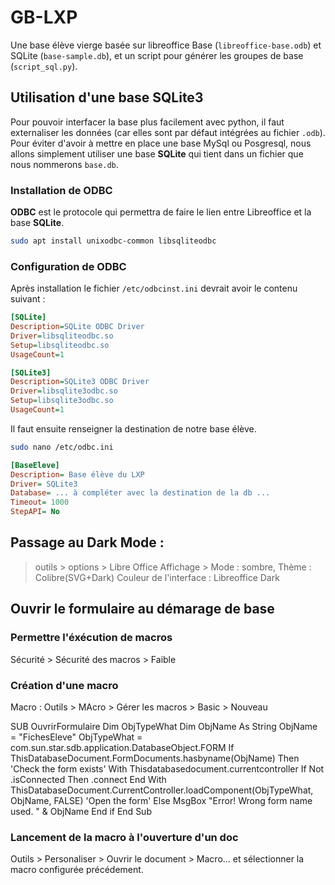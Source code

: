 # GB-LXP

Une base élève vierge basée sur libreoffice Base (`libreoffice-base.odb`) et SQLite (`base-sample.db`), et un script pour générer les groupes de base (`script_sql.py`).

## Utilisation d'une base SQLite3
Pour pouvoir interfacer la base plus facilement avec python, il faut externaliser les données (car elles sont par défaut intégrées au fichier `.odb`).
Pour éviter d'avoir à mettre en place une base MySql ou Posgresql, nous allons simplement utiliser une base **SQLite** qui tient dans un fichier que nous nommerons `base.db`.

### Installation de ODBC
**ODBC** est le protocole qui permettra de faire le lien entre Libreoffice et la base **SQLite**.
```bash
sudo apt install unixodbc-common libsqliteodbc
```
### Configuration de ODBC

Après installation le fichier `/etc/odbcinst.ini` devrait avoir le contenu suivant :

```ini
[SQLite]
Description=SQLite ODBC Driver
Driver=libsqliteodbc.so
Setup=libsqliteodbc.so
UsageCount=1

[SQLite3]
Description=SQLite3 ODBC Driver
Driver=libsqlite3odbc.so
Setup=libsqlite3odbc.so
UsageCount=1
```

Il faut ensuite renseigner la destination de notre base élève.

```bash
sudo nano /etc/odbc.ini 
```

```ini
[BaseEleve]
Description= Base élève du LXP
Driver= SQLite3
Database= ... à compléter avec la destination de la db ...
Timeout= 1000
StepAPI= No
```

## Passage au Dark Mode :

> outils > options > Libre Office 
  > Affichage > Mode : sombre, Thème : Colibre(SVG+Dark)
  > Couleur de l'interface : Libreoffice Dark

## Ouvrir le formulaire au démarage de base

### Permettre l'éxécution de macros

Sécurité > Sécurité des macros > Faible

### Création d'une macro

Macro :
Outils > MAcro > Gérer les macros > Basic > Nouveau 

SUB OuvrirFormulaire
  Dim ObjTypeWhat
  Dim ObjName As String
  ObjName = "FichesEleve"
  ObjTypeWhat = com.sun.star.sdb.application.DatabaseObject.FORM
  If ThisDatabaseDocument.FormDocuments.hasbyname(ObjName) Then 'Check the form exists'
      With Thisdatabasedocument.currentcontroller
        If  Not .isConnected Then .connect
      End With
     ThisDatabaseDocument.CurrentController.loadComponent(ObjTypeWhat, ObjName, FALSE) 'Open the form'
  Else
      MsgBox "Error! Wrong form name used. " & ObjName
  End if
End Sub

### Lancement de la macro à l'ouverture d'un doc

Outils > Personaliser > Ouvrir le document > Macro... et sélectionner la macro configurée précédement.


